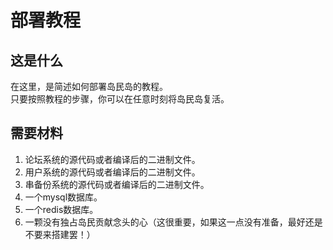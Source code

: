 # 部署教程

## 这是什么
在这里，是简述如何部署岛民岛的教程。  
只要按照教程的步骤，你可以在任意时刻将岛民岛复活。  

## 需要材料
1. 论坛系统的源代码或者编译后的二进制文件。  
2. 用户系统的源代码或者编译后的二进制文件。
3. 串备份系统的源代码或者编译后的二进制文件。
4. 一个mysql数据库。
5. 一个redis数据库。
6. 一颗没有独占岛民贡献念头的心（这很重要，如果这一点没有准备，最好还是不要来搭建罢！）